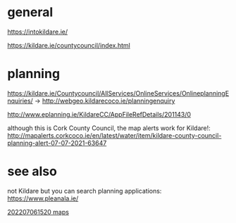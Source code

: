 # general

https://intokildare.ie/

https://kildare.ie/countycouncil/index.html

# planning

https://kildare.ie/Countycouncil/AllServices/OnlineServices/OnlineplanningEnquiries/ -> http://webgeo.kildarecoco.ie/planningenquiry

http://www.eplanning.ie/KildareCC/AppFileRefDetails/201143/0

although this is Cork County Council, the map alerts work for Kildare!: http://mapalerts.corkcoco.ie/en/latest/water/item/kildare-county-council-planning-alert-07-07-2021-63647

# see also

not Kildare but you can search planning applications: https://www.pleanala.ie/

[202207061520 maps](202207061520%20maps.md)